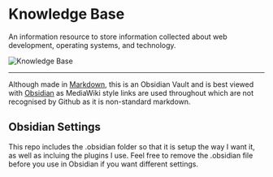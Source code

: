 # Knowledge Base

An information resource to store information collected about web development, operating systems, and technology.

![Knowledge Base](https://raw.githubusercontent.com/sketchbuch/obsidian-knowledge-base/main/__assets__/images/preview.gif)

---

Although made in [Markdown](https://www.markdownguide.org/), this is an Obsidian Vault and is best viewed with [Obsidian](https://obsidian.md/) as MediaWiki style links are used throughout which are not recognised by Github as it is non-standard markdown.

## Obsidian Settings

This repo includes the .obsidian folder so that it is setup the way I want it, as well as incluing the plugins I use. Feel free to remove the .obsidian file before you use in Obsidian if you want different settings.